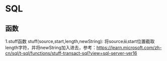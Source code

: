 # SQL
## 函数
 1.stuff函数
 stuff(source,start,length,newString): 将source从start位置截取length字符，并将newString加入进去，参考：https://learn.microsoft.com/zh-cn/sql/t-sql/functions/stuff-transact-sql?view=sql-server-ver16